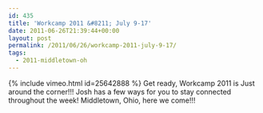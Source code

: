 ```yaml
---
id: 435
title: 'Workcamp 2011 &#8211; July 9-17'
date: 2011-06-26T21:39:44+00:00
layout: post
permalink: /2011/06/26/workcamp-2011-july-9-17/
tags:
  - 2011-middletown-oh
---
```

{% include vimeo.html id=25642888 %}
Get ready, Workcamp 2011 is Just around the corner!!! Josh has a few ways for you to stay connected throughout the week! Middletown, Ohio, here we come!!!
